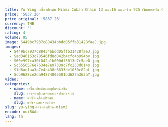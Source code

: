 ```yaml
---
title: Yu Ying เครื่องประดับ Miami Cuban Chain 13 มม.16 มม.กว้าง 925 เงินสเตอร์ลิง GRA Moissanite Cuban Link Chain สร้อยคอสะโพก
price: '5837.26'
price_original: '5837.26'
currency: THB
discount: ''
rating: 4
volume: 95
image: S449bc7937c88434bbdd05ffb31428faeJ.jpg
images:
  - S449bc7937c88434bbdd05ffb31428faeJ.jpg
  - Sad346163c78546fd8d042b4cfc4b994by.jpg
  - S60e997ca30f042a1b000df3013e7c5aeO.jpg
  - Sc5556576e7634e7e97339c7fc253d014s.jpg
  - S1d6ae1aa3a7e4c438c6633de1030c82aL.jpg
  - Scb9628ce2da94874805501bd627a363aY.jpg
video: ''
categories:
  - name: เครื่องประดับและอุปกรณ์เสริม
    slug: เคร-องประด-บและอ-ปกรณ-เสร
  - name: แฟชั่นเครื่องประดับ
    slug: แฟช-นเคร-องประด
slug: yu-ying-เคร-องประด-miami
encode: ooiBAAc
lang: th
---
```

  